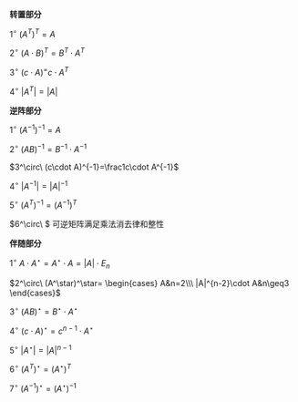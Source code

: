 **转置部分**  
  
$1^\circ\ (A^T)^T=A$  
  
$2^\circ\ (A\cdot B)^T=B^T\cdot A^T$  
  
$3^\circ\ (c\cdot A)^=c\cdot A^T$  
  
$4^\circ\ |A^T|=|A|$  
  
**逆阵部分**  
  
$1^\circ\ (A^{-1})^{-1}=A$  
  
$2^\circ\ (AB)^{-1}=B^{-1}\cdot A^{-1}$  
  
$3^\circ\ (c\cdot A)^{-1}=\frac1c\cdot A^{-1}$  
  
$4^\circ\ |A^{-1}|=|A|^{-1}$  
  
$5^\circ\ (A^T)^{-1}=(A^{-1})^T$  
  
$6^\circ\ $ 可逆矩阵满足乘法消去律和整性  
  
**伴随部分**  
  
$1^\circ\ A\cdot A^\star=A^\star\cdot A=|A|\cdot E_n$  
  
$2^\circ\ (A^\star)^\star=  
\begin{cases}  
A&n=2\\\  
|A|^{n-2}\cdot A&n\geq3  
\end{cases}$  
  
$3^\circ\ (AB)^\star  
=B^\star\cdot A^\star$  
  
$4^\circ\ (c\cdot A)^\star=c^{n-1}\cdot A^\star$  
  
$5^\circ\ |A^\star|=|A|^{n-1}$  
  
$6^\circ\ (A^T)^\star=(A^\star)^T$  
  
$7^\circ\ (A^{-1})^\star=(A^\star)^{-1}$  
  
